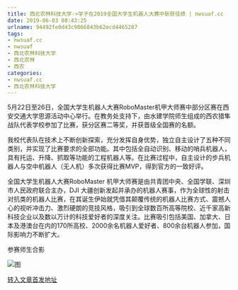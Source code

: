 ```yaml
---
title: 西北农林科技大学->学子在2019全国大学生机器人大赛中斩获佳绩 | nwsuaf.cc
date: 2019-06-03 08:43:25
urlname: 94492fe0d43c9066843b62ecd4465287
tags: 
- nwsuaf.cc
- nwsuaf
- 西北农林科技大学
- 西北农林
- 西农
categories:
- nwsuaf.cc
- 西北农林科技大学
---
```



5月22日至26日，全国大学生机器人大赛RoboMaster机甲大师赛中部分区赛在西安交通大学思源活动中心举行。在教务处支持下，由水建学院师生组成的西农猎隼战队代表学校参加了比赛，获分区赛二等奖，并获晋级全国赛的名额。

我校代表队在技术上不断创新探索，充分发挥自身优势，独立自主设计了五种不同类别，并实现了比赛要求的全部功能。其中包括全自动识别、移动的哨兵机器人，具有托运、升降、抓取等功能的工程机器人等。在比赛过程中，自主设计的步兵机器人与空中机器人（无人机）多次获得比赛MVP，得到官方的一致好评。

全国大学生机器人大赛RoboMaster 机甲大师赛是由共青团中央、全国学联、深圳市人民政府联合主办，DJI 大疆创新发起并承办的机器人赛事，作为全球性的射击对抗类的机器人比赛，在其诞生伊始就凭借其颠覆传统的机器人比赛方式、震撼人心的视听冲击力、激烈硬朗的竞技风格，吸引到全球数百所高等院校、近千家高新科技企业以及数以万计的科技爱好者的深度关注。比赛吸引包括美国、加拿大、日本及港澳台在内的170所高校、2000余名机器人爱好者、800余台机器人参加，国际影响力不断扩大。

参赛师生合影



![图](https://news.nwsuaf.edu.cn/images/content/2019-05/20190530150749885818.png)

[转入文章首发地址](https://news.nwsuaf.edu.cn/xnxw/89936.htm)